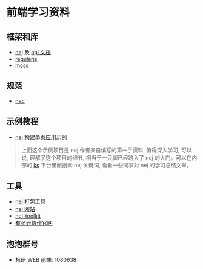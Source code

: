 # 前端学习资料

## 框架和库
* [nej](https://github.com/NEYouFan/nej-framework) 及 [api 文档](http://nej.netease.com/help/index.html)
* [regularjs](https://github.com/regularjs/regular)
* [mcss](https://github.com/leeluolee/mcss)

## 规范
* [nec](http://nec.netease.com/)

## 示例教程
* [nej 构建单页应用示例](https://github.com/NEYouFan/nej-toolkit-example)

>上面这个示例项目是 nej 作者亲自编写的第一手资料, 值得深入学习, 可以说, 理解了这个项目的细节, 相当于一只脚已经跨入了 nej 的大门。可以在内部的 [ks](http://ks.netease.com/) 平台里面搜索 nej 关键词, 看看一些同事对 nej 的学习总结文章。

## 工具
* [nej 打包工具](https://github.com/NEYouFan/nej-toolkit)
* [nei 网站](http://nei.netease.com/)
* [nei-toolkit](https://github.com/NEYouFan/nei-toolkit)
* [有范云协作官网](http://youfan.netease.com/)

## 泡泡群号
* 杭研 WEB 前端: 1080638